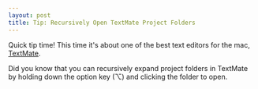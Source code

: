 ```yaml
---
layout: post
title: Tip: Recursively Open TextMate Project Folders
---
```


Quick tip time! This time it's about one of the best text editors for the mac, [TextMate](http://macromates.com/).

Did you know that you can recursively expand project folders in TextMate by holding down the option key (&#x2325;) and clicking the folder to open.